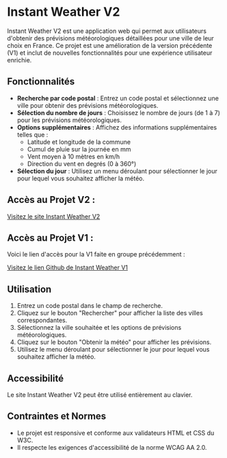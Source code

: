 # Instant Weather V2

Instant Weather V2 est une application web qui permet aux utilisateurs d'obtenir des prévisions météorologiques détaillées pour une ville de leur choix en France. Ce projet est une amélioration de la version précédente (V1) et inclut de nouvelles fonctionnalités pour une expérience utilisateur enrichie.

## Fonctionnalités

- **Recherche par code postal** : Entrez un code postal et sélectionnez une ville pour obtenir des prévisions météorologiques.
- **Sélection du nombre de jours** : Choisissez le nombre de jours (de 1 à 7) pour les prévisions météorologiques.
- **Options supplémentaires** : Affichez des informations supplémentaires telles que :
  - Latitude et longitude de la commune
  - Cumul de pluie sur la journée en mm
  - Vent moyen à 10 mètres en km/h
  - Direction du vent en degrés (0 à 360°)
- **Sélection du jour** : Utilisez un menu déroulant pour sélectionner le jour pour lequel vous souhaitez afficher la météo.

## Accès au Projet V2 :

[Visitez le site Instant Weather V2](https://logoviktor.github.io/Instant-Weather---SAE23/)

## Accès au Projet V1 :

Voici le lien d'accès pour la V1 faite en groupe précédemment :

[Visitez le lien Github de Instant Weather V1](https://github.com/LogoViktor/R209---InstantWeather)


## Utilisation

1. Entrez un code postal dans le champ de recherche.
2. Cliquez sur le bouton "Rechercher" pour afficher la liste des villes correspondantes.
3. Sélectionnez la ville souhaitée et les options de prévisions météorologiques.
4. Cliquez sur le bouton "Obtenir la météo" pour afficher les prévisions.
5. Utilisez le menu déroulant pour sélectionner le jour pour lequel vous souhaitez afficher la météo.

## Accessibilité

Le site Instant Weather V2 peut être utilisé entièrement au clavier.

## Contraintes et Normes

- Le projet est responsive et conforme aux validateurs HTML et CSS du W3C.
- Il respecte les exigences d'accessibilité de la norme WCAG AA 2.0.